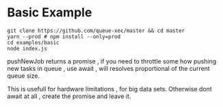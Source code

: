 # Basic Example

```
git clone https://github.com/queue-xec/master && cd master
yarn --prod # npm install --only=prod
cd examples/basic
node index.js
```

pushNewJob returns a promise , if you need to throttle some how pushing new tasks in queue , use await , will resolves proportional of the current queue size.

This is usefull for hardware limitations , for big data sets. Otherwise dont await at all , create the promise and leave it.
